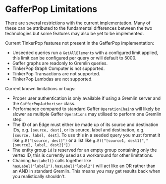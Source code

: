 # GafferPop Limitations

There are several restrictions with the current implementation. Many of these
can be attributed to the fundamental differences between the two technologies
but some features may also be yet to be implemented.

Current TinkerPop features not present in the GafferPop implementation:

- Unseeded queries run a `GetAllElements` with a configured limit applied,
  this limit can be configured per query or will default to 5000.
- Gaffer graphs are readonly to Gremlin queries.
- TinkerPop Graph Computer is not supported.
- TinkerPop Transactions are not supported.
- TinkerPop Lambdas are not supported.

Current known limitations or bugs:

- Proper user authentication is only available if using a Gremlin server and
  the `GafferPopAuthoriser` class.
- Performance compared to standard Gaffer `OperationChain`s will likely be
  slower as multiple Gaffer `Operations` may utilised to perform one Gremlin
  step.
- The ID of an Edge must either be made up of its source and
  destination IDs, e.g. `[source, dest]`, or its source, label and destination,
  e.g. `[source, label, dest]`. To use this in a seeded query you must
  format it like `g.E("[source, dest]")` or a list like
  `g.E(["[source1, dest1]","[source2, label, dest2]"])`
- The entity group `id` is reserved for an empty group containing only the
  vertex ID, this is currently used as a workaround for other limitations.
- Chaining `hasLabel()` calls together like `hasLabel("label1").hasLabel("label2")`
  will act like an OR rather than an AND in standard Gremlin. This means you
  may get results back when you realistically shouldn't.
